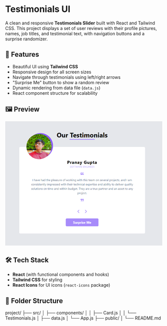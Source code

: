 # Testimonials UI

A clean and responsive **Testimonials Slider** built with React and Tailwind CSS. 
This project displays a set of user reviews with their profile pictures, names, job titles, and testimonial text, with navigation buttons and a surprise randomizer.

## 🚀 Features

- Beautiful UI using **Tailwind CSS**
- Responsive design for all screen sizes
- Navigate through testimonials using left/right arrows
- "Surprise Me" button to show a random review
- Dynamic rendering from data file (`data.js`)
- React component structure for scalability

## 🖼️ Preview

![Demo Screenshot](TesimonialsImage-UI.png)

## 🛠️ Tech Stack

- **React** (with functional components and hooks)
- **Tailwind CSS** for styling
- **React Icons** for UI icons (`react-icons` package)

## 📂 Folder Structure

project/
├── src/
│ ├── components/
│ │ ├── Card.js
│ │ └── Testimonials.js
│ ├── data.js
│ └── App.js
├── public/
│
└── README.md
